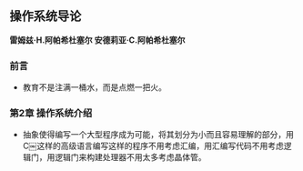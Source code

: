 ## 操作系统导论

 **雷姆兹·H.阿帕希杜塞尔 安德莉亚·C.阿帕希杜塞尔**


### 前言

* 教育不是注满一桶水，而是点燃一把火。


### 第2章 操作系统介绍

* 抽象使得编写一个大型程序成为可能，将其划分为小而且容易理解的部分，用C￼这样的高级语言编写这样的程序不用考虑汇编，用汇编写代码不用考虑逻辑门，用逻辑门来构建处理器不用太多考虑晶体管。

